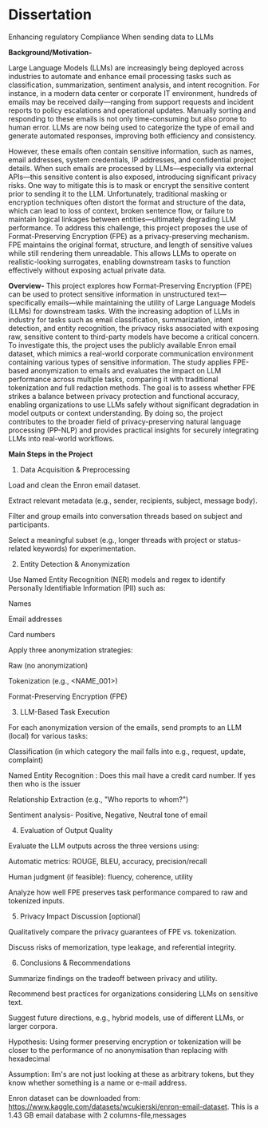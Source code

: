# Dissertation
Enhancing regulatory Compliance When sending data to LLMs

**Background/Motivation-** 

Large Language Models (LLMs) are increasingly being deployed across industries to automate and enhance email processing tasks such as classification, summarization, sentiment analysis, and intent recognition. For instance, in a modern data center or corporate IT environment, hundreds of emails may be received daily—ranging from support requests and incident reports to policy escalations and operational updates. Manually sorting and responding to these emails is not only time-consuming but also prone to human error. LLMs are now being used to categorize the type of email and generate automated responses, improving both efficiency and consistency. 

However, these emails often contain sensitive information, such as names, email addresses, system credentials, IP addresses, and confidential project details. When such emails are processed by LLMs—especially via external APIs—this sensitive content is also exposed, introducing significant privacy risks. One way to mitigate this is to mask or encrypt the sensitive content prior to sending it to the LLM. Unfortunately, traditional masking or encryption techniques often distort the format and structure of the data, which can lead to loss of context, broken sentence flow, or failure to maintain logical linkages between entities—ultimately degrading LLM performance. 
To address this challenge, this project proposes the use of Format-Preserving Encryption (FPE) as a privacy-preserving mechanism. FPE maintains the original format, structure, and length of sensitive values while still rendering them unreadable. This allows LLMs to operate on realistic-looking surrogates, enabling downstream tasks to function effectively without exposing actual private data. 

**Overview-** 
This project explores how Format-Preserving Encryption (FPE) can be used to protect sensitive information in unstructured text—specifically emails—while maintaining the utility of Large Language Models (LLMs) for downstream tasks. With the increasing adoption of LLMs in industry for tasks such as email classification, summarization, intent detection, and entity recognition, the privacy risks associated with exposing raw, sensitive content to third-party models have become a critical concern. 
To investigate this, the project uses the publicly available Enron email dataset, which mimics a real-world corporate communication environment containing various types of sensitive information. The study applies FPE-based anonymization to emails and evaluates the impact on LLM performance across multiple tasks, comparing it with traditional tokenization and full redaction methods. 
The goal is to assess whether FPE strikes a balance between privacy protection and functional accuracy, enabling organizations to use LLMs safely without significant degradation in model outputs or context understanding. By doing so, the project contributes to the broader field of privacy-preserving natural language processing (PP-NLP) and provides practical insights for securely integrating LLMs into real-world workflows. 

**Main Steps in the Project** 

1. Data Acquisition & Preprocessing 

Load and clean the Enron email dataset. 

Extract relevant metadata (e.g., sender, recipients, subject, message body). 

Filter and group emails into conversation threads based on subject and participants. 

Select a meaningful subset (e.g., longer threads with project or status-related keywords) for experimentation. 

 

2. Entity Detection & Anonymization 

Use Named Entity Recognition (NER) models and regex to identify Personally Identifiable Information (PII) such as: 

Names 

Email addresses 

Card numbers 


Apply three anonymization strategies: 

Raw (no anonymization) 

Tokenization (e.g., <NAME_001>) 

Format-Preserving Encryption (FPE) 

 

3. LLM-Based Task Execution 

For each anonymization version of the emails, send prompts to an LLM (local) for various tasks: 


Classification (in which category the mail falls into e.g., request, update, complaint) 

Named Entity Recognition : Does this mail have a credit card number. If yes then who is the issuer

Relationship Extraction (e.g., "Who reports to whom?") 

Sentiment analysis- Positive, Negative, Neutral tone of email

 

4. Evaluation of Output Quality 

Evaluate the LLM outputs across the three versions using: 

Automatic metrics: ROUGE, BLEU, accuracy, precision/recall 

Human judgment (if feasible): fluency, coherence, utility 

Analyze how well FPE preserves task performance compared to raw and tokenized inputs. 

 

5. Privacy Impact Discussion [optional]

Qualitatively compare the privacy guarantees of FPE vs. tokenization. 

Discuss risks of memorization, type leakage, and referential integrity. 

 

6. Conclusions & Recommendations 

Summarize findings on the tradeoff between privacy and utility. 

Recommend best practices for organizations considering LLMs on sensitive text. 

Suggest future directions, e.g., hybrid models, use of different LLMs, or larger corpora. 

 


Hypothesis: Using former preserving encryption or tokenization will be closer to the performance of no anonymisation than replacing with hexadecimal 

Assumption: llm's are not just looking at these as arbitrary tokens, but they know whether something is a name or e-mail address. 


Enron dataset can be downloaded from: https://www.kaggle.com/datasets/wcukierski/enron-email-dataset.
This is a 1.43 GB email database with 2 columns-file,messages
